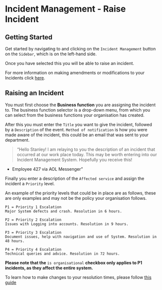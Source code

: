 # Incident Management - Raise Incident

## Getting Started

Get started by navigating to and clicking on the `Incident Management` button on the `Sidebar`, which is on the left-hand side.

Once you have selected this you will be able to raise an incident.

For more information on making amendments or modifications to your Incidents click [here][Incidents].

## Raising an Incident

You must first choose the **Business function** you are assigning the incident to. The business function selector is a drop-down menu, from which you can select from the business functions your organisation has created.

After this you must enter the `Title` you want to give the incident, followed by a `Description` of the event. `Method of notification` is how you were made aware of the incident, this could be an email that was sent to your department.

>“Hello Stanley! I am relaying to you the description of an incident that occurred at our work place today. This may be worth entering into our Incident Management System. Hopefully you receive this!
-	Employee 427 via AOL Messenger”

Finally you enter a description of the `Affected service` and assign the incident a `Priority` level.

An example of the priority levels that could be in place are as follows, these are only examples and may not be the policy your organisation follows.

```
P1 = Priority 1 Escalation
Major System defects and crash. Resolution in 6 hours.

P2 = Priority 2 Escalation
Issues with Logging into accounts. Resolution in 9 hours.

P3 = Priority 3 Escalation
Document issues, help with navigation and use of System. Resolution in 48 hours.

P4 = Priority 4 Escalation
Technical queries and advice. Resolution in 72 hours.
```

**Please note that the** `is organisational` **checkbox only applies to P1 incidents, as they affect the entire system.**

To learn how to make changes to your resolution times, please follow [this guide][Our IMS - Resolution Times]






[Incidents]: ../actions "##Incidents"
[Modifying an Incident]: ../actions "####Modifying-an-Incident"
[Our IMS - Resolution Times]: ../Our%20IMS/incident_resolution "Incident Resolution Times"